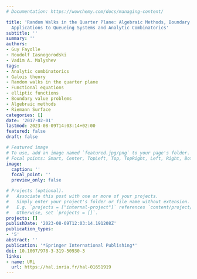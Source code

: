 ```yaml
---
# Documentation: https://wowchemy.com/docs/managing-content/

title: 'Random Walks in the Quarter Plane: Algebraic Methods, Boundary  Value Problems,
  Applications to Queueing Systems and Analytic Combinatorics'
subtitle: ''
summary: ''
authors:
- Guy Fayolle
- Roudolf Iasnogorodski
- Vadim A. Malyshev
tags:
- Analytic combinatorics
- Galois theory
- Random walks in the quarter plane
- Functional equations
- elliptic functions
- Boundary value problems
- Algebraic methods
- Riemann Surface
categories: []
date: '2017-02-01'
lastmod: 2023-08-09T14:03:14+02:00
featured: false
draft: false

# Featured image
# To use, add an image named `featured.jpg/png` to your page's folder.
# Focal points: Smart, Center, TopLeft, Top, TopRight, Left, Right, BottomLeft, Bottom, BottomRight.
image:
  caption: ''
  focal_point: ''
  preview_only: false

# Projects (optional).
#   Associate this post with one or more of your projects.
#   Simply enter your project's folder or file name without extension.
#   E.g. `projects = ["internal-project"]` references `content/project/deep-learning/index.md`.
#   Otherwise, set `projects = []`.
projects: []
publishDate: '2023-08-09T12:03:14.191208Z'
publication_types:
- '5'
abstract: ''
publication: '*Springer International Publishing*'
doi: 10.1007/978-3-319-50930-3
links:
- name: URL
  url: https://hal.inria.fr/hal-01651919
---
```

